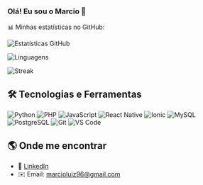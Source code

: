 ### Olá! Eu sou o Marcio 👋

📊 Minhas estatísticas no GitHub:

![Estatísticas GitHub](https://github-readme-stats.vercel.app/api?username=SEU_USUARIO&show_icons=true&theme=radical)

![Linguagens](https://github-readme-stats.vercel.app/api/top-langs/?username=SEU_USUARIO&layout=compact&theme=radical)

![Streak](https://github-readme-streak-stats.herokuapp.com/?user=SEU_USUARIO&theme=radical)


## 🛠️ Tecnologias e Ferramentas

![Python](https://img.shields.io/badge/-Python-3776AB?style=flat-square&logo=python&logoColor=white)
![PHP](https://img.shields.io/badge/-PHP-777BB4?style=flat-square&logo=php&logoColor=white)
![JavaScript](https://img.shields.io/badge/-JavaScript-F7DF1E?style=flat-square&logo=javascript&logoColor=black)
![React Native](https://img.shields.io/badge/-React_Native-61DAFB?style=flat-square&logo=react&logoColor=black)
![Ionic](https://img.shields.io/badge/-Ionic-3880FF?style=flat-square&logo=ionic&logoColor=white)
![MySQL](https://img.shields.io/badge/-MySQL-4479A1?style=flat-square&logo=mysql&logoColor=white)
![PostgreSQL](https://img.shields.io/badge/-PostgreSQL-336791?style=flat-square&logo=postgresql&logoColor=white)
![Git](https://img.shields.io/badge/-Git-F05032?style=flat-square&logo=git&logoColor=white)
![VS Code](https://img.shields.io/badge/-VSCode-0078D4?style=flat-square&logo=visual-studio-code&logoColor=white)

## 🌎 Onde me encontrar
- 💼 [LinkedIn]([https://www.linkedin.com](https://www.linkedin.com/in/marcio-luiz-de-oliveira-642a7753))  
- ✉️ Email: marcioluiz96@gmail.com 
